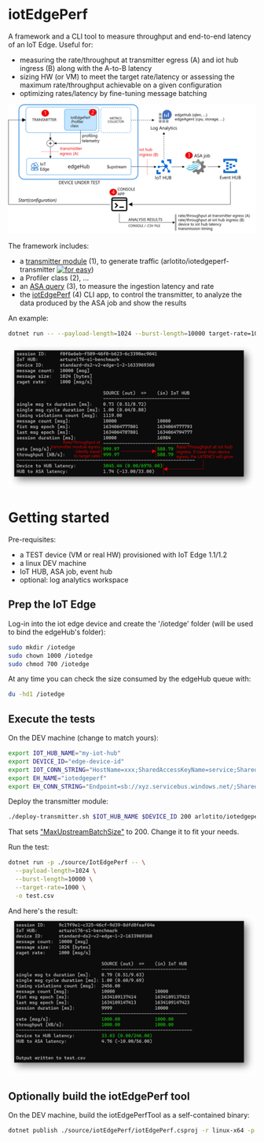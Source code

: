 # iotEdgePerf
A framework and a CLI tool to measure throughput and end-to-end latency of an IoT Edge.
Useful for:
* measuring the rate/throughput at transmitter egress (A) and iot hub ingress (B) along with the A-to-B latency
* sizing HW (or VM) to meet the target rate/latency or assessing the maximum rate/throughput achievable on a given configuration
* optimizing rates/latency by fine-tuning message batching

![](./images/architecture.png)

The framework includes:

* a [transmitter module](./source/Transmitter/README.md) (1), to generate traffic 
  (arlotito/iotedgeperf-transmitter [![for easy](https://img.shields.io/docker/v/arlotito/iotedgeperf-transmitter)](https://hub.docker.com/repository/docker/arlotito/iotedgeperf-transmitter))
* a Profiler class (2), ...
* an [ASA query](./asa/) (3), to measure the ingestion latency and rate
* the [iotEdgePerf](./source/IotEdgePerf) (4) CLI app, to control the transmitter, to analyze the data produced by the ASA job and show the results

An example:
```bash
dotnet run -- --payload-length=1024 --burst-length=10000 target-rate=1000
```
![](/images/simple-example-annotations.png)

# Getting started
Pre-requisites:
* a TEST device (VM or real HW) provisioned with IoT Edge 1.1/1.2
* a linux DEV machine 
* IoT HUB, ASA job, event hub
* optional: log analytics workspace

## Prep the IoT Edge
Log-in into the iot edge device and create the '/iotedge' folder (will be used to bind the edgeHub's folder): 
```bash
sudo mkdir /iotedge
sudo chown 1000 /iotedge
sudo chmod 700 /iotedge
```
At any time you can check the size consumed by the edgeHub queue with:
```bash
du -hd1 /iotedge
```

## Execute the tests
On the DEV machine (change to match yours):
```bash
export IOT_HUB_NAME="my-iot-hub"
export DEVICE_ID="edge-device-id"
export IOT_CONN_STRING="HostName=xxx;SharedAccessKeyName=service;SharedAccessKey=xxx"
export EH_NAME="iotedgeperf"
export EH_CONN_STRING="Endpoint=sb://xyz.servicebus.windows.net/;SharedAccessKeyName=RootManageSharedAccessKey;SharedAccessKey=xxx"
```

Deploy the transmitter module:
```bash
./deploy-transmitter.sh $IOT_HUB_NAME $DEVICE_ID 200 arlotito/iotedgeperf-transmitter:0.4.4
```
That sets ["MaxUpstreamBatchSize"](https://github.com/Azure/iotedge/blob/master/doc/EnvironmentVariables.md) to 200. Change it to fit your needs.

Run the test:
```bash
dotnet run -p ./source/IotEdgePerf -- \
  --payload-length=1024 \
  --burst-length=10000 \
  --target-rate=1000 \
  -o test.csv
```

And here's the result:
![](./images/example-10Kmsg-1Krate.png)

## Optionally build the iotEdgePerf tool
On the DEV machine, build the iotEdgePerfTool as a self-contained binary:
```bash
dotnet publish ./source/iotEdgePerf/iotEdgePerf.csproj -r linux-x64 -p:PublishSingleFile=true --configuration Release -o .
```


